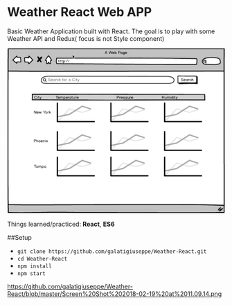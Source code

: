 # Weather React Web APP
Basic Weather Application built with React. The goal is to play with some Weather API and Redux( focus is not Style component)


![alt text](https://github.com/galatigiuseppe/Weather-React/blob/master/Screen%20Shot%202018-02-19%20at%2011.09.14.png "ScreenShot")

Things learned/practiced: **React**, **ES6**

##Setup
- `git clone https://github.com/galatigiuseppe/Weather-React.git`
- `cd Weather-React`
- `npm install`
- `npm start`

https://github.com/galatigiuseppe/Weather-React/blob/master/Screen%20Shot%202018-02-19%20at%2011.09.14.png
